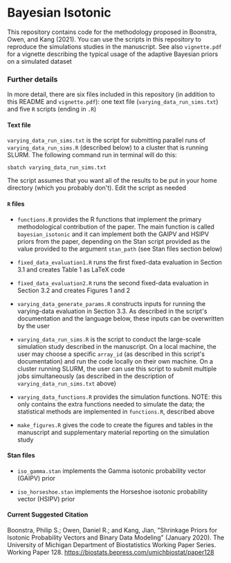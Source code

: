 # Bayesian Isotonic

This repository contains code for the methodology proposed in Boonstra, Owen, 
and Kang (2021). You can use the scripts in this repository to 
reproduce the simulations studies in the manuscript. See also `vignette.pdf` 
for a vignette describing the typical usage of the adaptive Bayesian priors 
on a simulated dataset

### Further details

In more detail, there are six files included in this repository (in addition to 
this README and `vignette.pdf`): one text file (`varying_data_run_sims.txt`) 
and five `R` scripts (ending in  `.R`)

#### Text file

`varying_data_run_sims.txt` is the script for submitting parallel runs of
`varying_data_run_sims.R` (described below) to a cluster that is running
SLURM. The following command run in terminal will do this:

`sbatch varying_data_run_sims.txt`

The script assumes that you want all of the results to be put in your home 
directory (which you probably don't). Edit the script as needed  

#### `R` files

  - `functions.R` provides the R functions that implement the primary
methodological contribution of the paper. The main function is called
`bayesian_isotonic` and it can implement both the GAIPV and HSIPV priors from
the paper, depending on the Stan script provided as the value provided
to the argument `stan_path` (see Stan files section below)

  - `fixed_data_evaluation1.R` runs the first fixed-data evaluation in
Section 3.1 and creates Table 1 as LaTeX code

  - `fixed_data_evaluation2.R` runs the second fixed-data evaluation in
Section 3.2 and creates Figures 1 and 2

  - `varying_data_generate_params.R` constructs inputs for running the 
varying-data evaluation in Section 3.3. As described in the script's documentation 
and the language  below, these inputs can be overwritten by the user

  - `varying_data_run_sims.R` is the script to conduct the large-scale 
simulation study described in the manuscript. On a local machine, the user may 
choose a specific `array_id` (as described in this script's 
documentation) and run the code locally on their own machine. On a cluster 
running SLURM, the user can use this script to submit multiple jobs 
simultaneously (as described  in the description of `varying_data_run_sims.txt` above)

  - `varying_data_functions.R` provides the simulation functions. NOTE: 
this only contains the extra functions needed to simulate the data; the 
statistical methods are implemented in `functions.R`, described above

  - `make_figures.R` gives the code to create the figures and tables in 
the manuscript and supplementary material reporting on the simulation study

#### Stan files

  - `iso_gamma.stan` implements the Gamma isotonic probability vector (GAIPV)
  prior 
  
  - `iso_horseshoe.stan` implements the Horseshoe isotonic probability vector
  (HSIPV) prior

#### Current Suggested Citation

Boonstra, Philip S.; Owen, Daniel R.; and Kang, Jian, "Shrinkage Priors for Isotonic Probability Vectors and Binary Data Modeling" (January 2020). The University of Michigan Department of Biostatistics Working Paper Series. Working Paper 128.
https://biostats.bepress.com/umichbiostat/paper128


